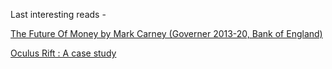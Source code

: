




Last interesting reads -

[The Future Of Money by Mark Carney (Governer 2013-20, Bank of England)](https://github.com/soumilhooda/soumilhooda.github.io/files/6134559/The.Future.Of.Money.Mark.Carney.Gov.Bank.of.England.pdf)

[Oculus Rift : A case study](https://github.com/soumilhooda/SoumilH/files/6154546/Intetain_cameraready.pdf)



